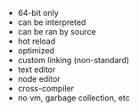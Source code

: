 - 64-bit only
- can be interpreted
- can be ran by source
- hot reload
- optimized
- custom linking (non-standard)
- text editor
- node editor
- cross-compiler
- no vm, garbage collection, etc
